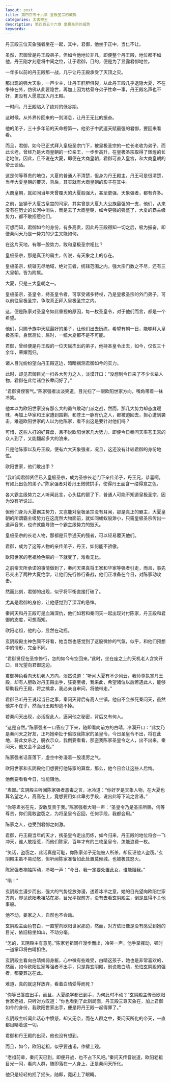 ```yaml
---
layout: post
title: 第四百五十六章 皇极圣宗的威势
categories: 太古神王
description: 第四百五十六章 皇极圣宗的威势
keywords:
---
```


丹王殿三位天象强者坐在一起，其中，君御，他坐于正中，当仁不让。

虽然，君御曾是丹王殿弟子，但如今他地位非凡，即便整个丹王殿，地位都不如他，丹王刚才刻意将中间之位，让于君御，目的，便是为了显露君御地位。

一年多以前的丹王殿那一战，几乎让丹王殿承受了灭顶之灾。

那出现的强大天象，一声少主，让丹王肝胆俱裂，从此丹王殿几乎退隐大夏，不在争锋在外，仿佛从此要隐世，再加上因为枯骨夺弟子性命一事，丹王殿名声也不好，更没有人愿意加入丹王殿。

一时间，丹王殿陷入了绝对的低谷期。

这时候，从外界传回来的一则消息，让丹王无比的振奋。

他的弟子，三十多年前的天命榜第一，他弟子中武道天赋最强的君御，要回来看看。

而且，君御，如今已正式拜入皇极圣宗门下，被皇极圣宗的一位长老收为弟子，而此长老，曾经乃是大商皇朝的一位亲王，一步步高升，在皇极圣宗取得了辉煌的长老地位，因此，且不说在大夏，即便在大商皇朝，君御可直入皇宫，和大商皇朝的帝王谈话。

这是何等尊贵的地位，大夏的普通人不清楚，但身为丹王殿主，丹王可是很清楚，当年大夏皇朝的覆灭，背后，其实就有大商皇朝的影子在其中。

大商皇朝，就如同当年未曾覆灭的大夏般强大，甚至更强，天象强者，都有许多。

之前，坐镇于大夏古皇宫的司家，其实曾是大夏九大公族最强的一支，他们，从来没有在历史的长河中消失，而是去了大商皇朝，如今更强的强盛了，大夏的霸主级势力，都不敢招惹他们。

可想而知，君御如今的身份，有多高贵，因此丹王殿得知一切之后，极为振奋，即便秦问天乃是一势力的少主又能如何。

在这片天地，有哪一股势力，敢和皇极圣宗相比？

皇极圣宗，那是真正的霸主，传说，有天象之上的存在。

皇极圣宗，统辖无尽地域，绝对王者，统辖范围之内，强大宗门数之不尽，还有三大皇朝，皆为附属。

大夏，只是三大皇朝之一。

皇极圣宗，圣皇令，持圣皇令者，可享受诸多特权，乃是皇极圣宗的外门弟子，可以前往皇极圣宗，争取真正拜入皇极圣宗之内。

这，便是陈家对圣皇令如此重视的原因，每一枚圣皇令，对于他们而言，都是一个希望。

他们，只赐予族中天赋最好的弟子，让他们出去历练，希望有朝一日，能够拜入皇极圣宗，身居高位，届时，一统大夏都不是不可能。

君御，曾经便是丹王殿的一位天赋杰出的弟子，他持圣皇令出去，如今，仅仅三十余年，荣耀而归。

诸人目光纷纷望向丹王殿这边，暗暗揣测君御如今的实力。

此时，却见君御目光一扫各大势力之人，淡漠开口：“没想到今日来了不少长辈人物，君御在此给诸位长辈问好了。”

“君御贤侄客气。”陈家强者淡淡笑道，目光扫了一眼欧阳世家方向，嘴角带着一抹冷笑。

他本以为欧阳世家没有那么大的勇气敢动门派之战，然而，那几大势力却态度暧昧，再加上华家和王家遭到围剿，和苍王一脉有仇之人，都被迫回去，担心遭到袭击，难道欧阳世家的人以为他陈家，看不出这是要针对他们吗？

可惜，这些人打的好算盘，且不说欧阳世家几大势力，即便今日秦问天率苍王宫的众人到了，又能翻起多大的浪来。

只是他陈家以及丹王殿，便有六大天象强者，况且，这还没有计较君御的身份地位。

欧阳世家，他们敢出手？

“我听闻君御贤侄已入皇极圣宗，成为圣宗长老门下亲传弟子，丹王兄，恭喜啊，有如此出色的弟子。”陈家强者对着丹王微微拱手，使得丹王面含一缕得意之色。

各大霸主级势力之人听闻此言，心头猛的颤了下，普通人可能不知道皇极圣宗，因为没有听说过。

但他们身为大夏霸主势力，又岂能对皇极圣宗没有耳闻，那是真正的霸主，大夏皇朝的所谓霸主级势力在这庞然大物面前，就如同蝼蚁般渺小，只需皇极圣宗传出一道声音来，也许就能导致一个霸主级势力的毁灭。

皇极圣宗的长老人物，那都是只手通天的强者，可以轻易覆灭他们。

君御，成为了这等人物的亲传弟子，丹王，如何能不骄傲。

欧阳世家的老祖脸色唰的一下就变了，难看无比。

之前帝天所承诺的事情做到了，秦问天果真将王家和华家等强者引走，而且，事先已交出了两种大夏绝学，让他们先行修行备战，他们正准备在今日，对陈家动攻击。

然而此刻，君御的出现，似乎将平衡直接打破了。

尤其是君御的身份，让他感觉到了深深的忌惮。

秦问天和丹王殿可是血海深仇，他们如若和秦问天一起出现对付陈家，丹王殿和君御的态度，可想而知。

欧阳老祖，他的心，显然在动摇。

玄阴殿殿主神色颇不好看，她当然也感觉到了这股微妙的气氛，似乎，和他们预想中的情形，完全不同。

“君御贤侄在圣宗修行，怎的如今有空回来。”此时，坐在座之上的天机老人含笑开口，目光望向君御这边。

君御神色看向天机老人方向，淡然说道：“听闻大夏有不少风云，我师尊执掌丹王殿，却有人胆敢对丹王殿出手，狂妄至极，我来此，希望诸位以后若遇此人，能够帮助我丹王殿，将之擒拿，我必亲自审问，将他带走。”

君御已听丹王说起当日之事，秦问天背后有高人坐镇，他自不会杀死秦问天，虽然他并不在乎，然而丹王殿却逃不掉。

若秦问天出现，必活捉此人，逼问他之秘密，背后又有何人。

“这是自然。”陈家强者一口答应了下来，随即看向前方的白晴，冷漠开口：“此女乃是秦问天之好友，正巧她牵扯于偷取我陈家的圣皇令，今日圣皇令不出，将在此地，将此女杀之，脱衣示众，我倒要看看，那盗我陈家圣皇令之人，出不出来，秦问天，他又会不会出现。”

陈家强者话音落下，虚空中弥漫着一股凌厉之气。

欧阳世家和玄阴殿他们想要打他陈家的算盘，那么，他今日会让这些人后悔。

他倒要看看今日，谁能阻他。

“卑鄙。”玄阴殿主听闻陈家强者恶毒之言，冰冷道：“你好歹是天象人物，在大夏也算名望之人，高高在上，竟想要用如此卑劣手段，说出此等下流之言语。”

“你等卑劣在先，安敢反责于我。”陈家强者大喝一声：“圣皇令乃是圣宗所赐，何等尊贵，你们竟敢盗窃之，为将圣皇令召回，任何手段，我都会用。”

陈家之人，也受到君御之刺激。

君御，丹王殿当年的天才，携圣皇令走出历练，如今归来，丹王殿的地位将会一飞冲天，谁人敢招惹，而他们陈家，百年才有的三枚圣皇令，怎能浪费一枚。

“笑话，盗窃之，此话真是可耻，你陈家弟子无能被人所杀，却反诬他人盗窃。”玄阴殿主虽不易动怒，但听闻陈家准备如此处置莫倾城，也被极其怒火。

陈家强者袍袖挥动，冷喝一声：“今日，我一定要处置此女，谁能阻我。”

“嗡！”

玄阴殿主漫步而出，强大的气势绽放弥漫，透着冰冷之意，她的目光望向欧阳世家方向，却见欧阳老祖站在那，目光平视前方，没有去看玄阴殿主，倒是显得不关他事般。

他不动，姜家之人，自然也不会动。

玄阴殿主面色苍白，一直望向欧阳世家那边，然而，对方依旧像是没有感受到她的目光，依旧稳坐如山，不动分毫。

“怎的，玄阴殿主有意见。”陈家老祖同样漫步而出，冷笑一声，他手掌挥动，顿时一道掌印将白晴扣住。

玄阴殿主看向白晴娇弱身躯，心中微有些难受，白晴这孩子，她也是非常喜欢的，然而，如今欧阳世家等强者不出手，只是靠玄阴殿，别说救白晴，恐怕玄阴殿的强者，都要葬送在此。

难道，真的就这样放弃，看着白晴受辱而死？

“你等已答应出手，而且，大夏绝学都已到手，为何此时不动？”玄阴殿主传音欧阳世家老祖，只听对方叹道：“你也看到了此刻局面，丹王殿三尊天象在，加上君御如今的身份，我欧阳世家出手，便是将丹王殿一起得罪了。”

玄阴殿主听闻此话心中愤怒，却又无奈，而在人群之中，秦问天所化的帝天，一直都目睹着这一切。

君御和丹王殿的出现，他也没有想到。

而且，如今，欧阳老祖，似乎要违诺，作壁上观。

“老祖前辈，秦问天已到，即便开战，也不占下风吧。”秦问天传音说道，欧阳老祖目光一闪，看向人群，随即落在一人身上，正是秦问天所化。

他只是轻轻的摇了摇头，随即，竟闭上了眼睛。
